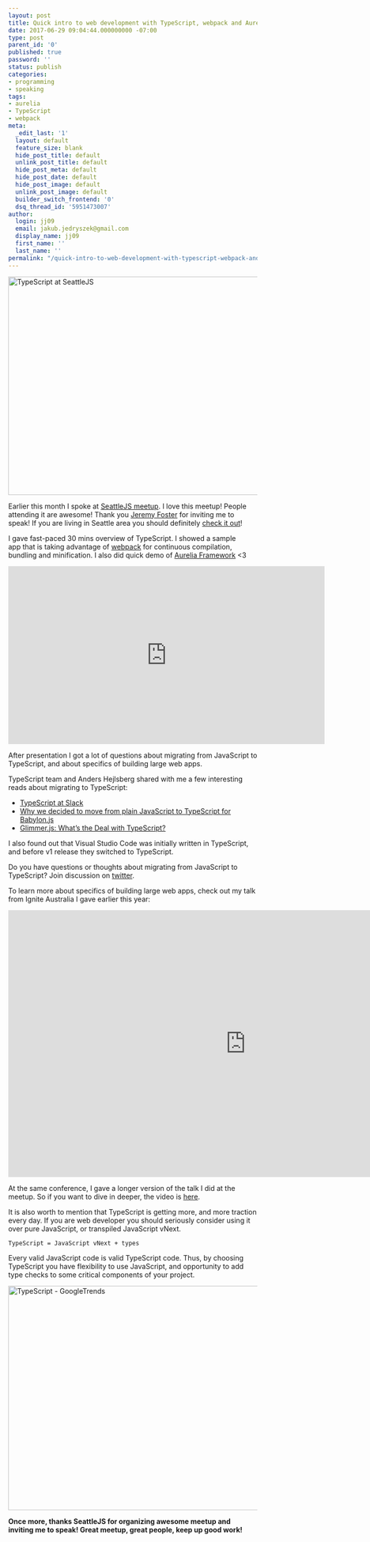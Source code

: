 ```yaml
---
layout: post
title: Quick intro to web development with TypeScript, webpack and Aurelia
date: 2017-06-29 09:04:44.000000000 -07:00
type: post
parent_id: '0'
published: true
password: ''
status: publish
categories:
- programming
- speaking
tags:
- aurelia
- TypeScript
- webpack
meta:
  _edit_last: '1'
  layout: default
  feature_size: blank
  hide_post_title: default
  unlink_post_title: default
  hide_post_meta: default
  hide_post_date: default
  hide_post_image: default
  unlink_post_image: default
  builder_switch_frontend: '0'
  dsq_thread_id: '5951473007'
author:
  login: jj09
  email: jakub.jedryszek@gmail.com
  display_name: jj09
  first_name: ''
  last_name: ''
permalink: "/quick-intro-to-web-development-with-typescript-webpack-and-aurelia/"
---
```

<p><img src="{{ site.baseurl }}/assets/2017/06/seattlejs_typescript-785x442.jpg" alt="TypeScript at SeattleJS" width="785" height="442" class="aligncenter size-large wp-image-18283" /></p>
<p>Earlier this month I spoke at <a href="https://www.meetup.com/seattlejs/events/237924502/">SeattleJS meetup</a>. I love this meetup! People attending it are awesome! Thank you <a href="https://twitter.com/codefoster">Jeremy Foster</a> for inviting me to speak! If you are living in Seattle area you should definitely <a href="https://www.meetup.com/seattlejs/">check it out</a>!</p>
<p>I gave fast-paced 30 mins overview of TypeScript. I showed a sample app that is taking advantage of <a href="https://webpack.github.io/">webpack</a> for continuous compilation, bundling and minification. I also did quick demo of <a href="http://aurelia.io/">Aurelia Framework</a> <3</p>
<p><iframe width="640" height="360" src="https://www.youtube.com/embed/gdefBVf1lMI?ecver=1" frameborder="0" allowfullscreen></iframe></p>
<p>After presentation I got a lot of questions about migrating from JavaScript to TypeScript, and about specifics of building large web apps.</p>
<p>TypeScript team and Anders Hejlsberg shared with me a few interesting reads about migrating to TypeScript:</p>
<ul>
<li><a href="https://slack.engineering/typescript-at-slack-a81307fa288d">TypeScript at Slack</a></li>
<li><a href="https://www.eternalcoding.com/?p=103">Why we decided to move from plain JavaScript to TypeScript for Babylon.js</a></li>
<li><a href="https://medium.com/@tomdale/glimmer-js-whats-the-deal-with-typescript-f666d1a3aad0">Glimmer.js: What’s the Deal with TypeScript?</a></li>
</ul>
<p>I also found out that Visual Studio Code was initially written in TypeScript, and before v1 release they switched to TypeScript.</p>
<p>Do you have questions or thoughts about migrating from JavaScript to TypeScript? Join discussion on <a href="https://twitter.com/JakubJedryszek/status/875032093134172160">twitter</a>.</p>
<p>To learn more about specifics of building large web apps, check out my talk from Ignite Australia I gave earlier this year:</p>
<p><iframe src="https://channel9.msdn.com/Events/Ignite/Australia-2017/ARC122/player" width="960" height="540" allowfullscreen frameborder="0"></iframe></p>
<p>At the same conference, I gave a longer version of the talk I did at the meetup. So if you want to dive in deeper, the video is <a href="https://jj09.net/ignite-australia-2017/">here</a>.</p>
<p>It is also worth to mention that TypeScript is getting more, and more traction every day. If you are web developer you should seriously consider using it over pure JavaScript, or transpiled JavaScript vNext. </p>
<p><code>TypeScript = JavaScript vNext + types</code></p>
<p>Every valid JavaScript code is valid TypeScript code. Thus, by choosing TypeScript you have flexibility to use JavaScript, and opportunity to add type checks to some critical components of your project.</p>
<p><img src="{{ site.baseurl }}/assets/2017/06/TypeScript-GoogleTrends-785x454.png" alt="TypeScript - GoogleTrends" width="785" height="454" class="aligncenter size-large wp-image-18323" /></p>
<p><strong>Once more, thanks SeattleJS for organizing awesome meetup and inviting me to speak! Great meetup, great people, keep up good work!</strong></p>

